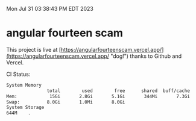 Mon Jul 31 03:38:43 PM EDT 2023

# angular fourteen scam


This project is live at [https://angularfourteenscam.vercel.app/](https://angularfourteenscam.vercel.app/ "dog!") thanks to Github and Vercel.

CI Status: 

```bash
System Memory
               total        used        free      shared  buff/cache   available
Mem:            15Gi       2.8Gi       5.1Gi       344Mi       7.3Gi        11Gi
Swap:          8.0Gi       1.0Mi       8.0Gi
System Storage
644M	.
```
```bash
